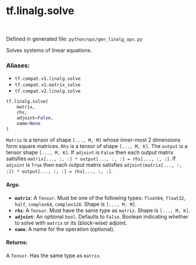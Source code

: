 <div itemscope itemtype="http://developers.google.com/ReferenceObject">
<meta itemprop="name" content="tf.linalg.solve" />
<meta itemprop="path" content="Stable" />
</div>

# tf.linalg.solve

<!-- Insert buttons -->

<table class="tfo-notebook-buttons tfo-api" align="left">
</table>

Defined in generated file: `python/ops/gen_linalg_ops.py`



<!-- Start diff -->
Solves systems of linear equations.

### Aliases:

* `tf.compat.v1.linalg.solve`
* `tf.compat.v1.matrix_solve`
* `tf.compat.v2.linalg.solve`


``` python
tf.linalg.solve(
    matrix,
    rhs,
    adjoint=False,
    name=None
)
```



<!-- Placeholder for "Used in" -->

`Matrix` is a tensor of shape `[..., M, M]` whose inner-most 2 dimensions
form square matrices. `Rhs` is a tensor of shape `[..., M, K]`. The `output` is
a tensor shape `[..., M, K]`.  If `adjoint` is `False` then each output matrix
satisfies `matrix[..., :, :] * output[..., :, :] = rhs[..., :, :]`.
If `adjoint` is `True` then each output matrix satisfies
`adjoint(matrix[..., :, :]) * output[..., :, :] = rhs[..., :, :]`.

#### Args:


* <b>`matrix`</b>: A `Tensor`. Must be one of the following types: `float64`, `float32`, `half`, `complex64`, `complex128`.
  Shape is `[..., M, M]`.
* <b>`rhs`</b>: A `Tensor`. Must have the same type as `matrix`.
  Shape is `[..., M, K]`.
* <b>`adjoint`</b>: An optional `bool`. Defaults to `False`.
  Boolean indicating whether to solve with `matrix` or its (block-wise)
  adjoint.
* <b>`name`</b>: A name for the operation (optional).


#### Returns:

A `Tensor`. Has the same type as `matrix`.
